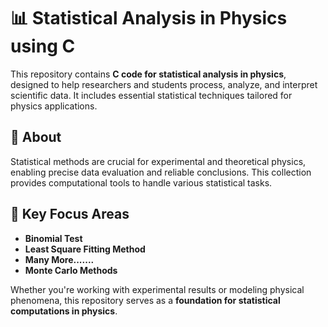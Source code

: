 # 📊 Statistical Analysis in Physics using C

This repository contains **C code for statistical analysis in physics**, designed to help researchers and students process, analyze, and interpret scientific data. It includes essential statistical techniques tailored for physics applications.

## 🔬 About  
Statistical methods are crucial for experimental and theoretical physics, enabling precise data evaluation and reliable conclusions. This collection provides computational tools to handle various statistical tasks.

## 📖 Key Focus Areas  
- **Binomial Test**  
- **Least Square Fitting Method**  
- **Many More.......**  
- **Monte Carlo Methods**  

Whether you're working with experimental results or modeling physical phenomena, this repository serves as a **foundation for statistical computations in physics**.
